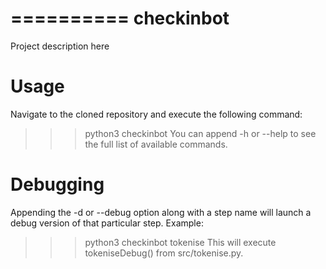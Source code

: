 ==========
checkinbot
==========
Project description here

Usage
=====
Navigate to the cloned repository and execute the following command:
>>> python3 checkinbot
You can append -h or --help to see the full list of available commands.

Debugging
=========
Appending the -d or --debug option along with a step name will launch a debug
version of that particular step.
Example:
>>> python3 checkinbot tokenise
This will execute tokeniseDebug() from src/tokenise.py.
